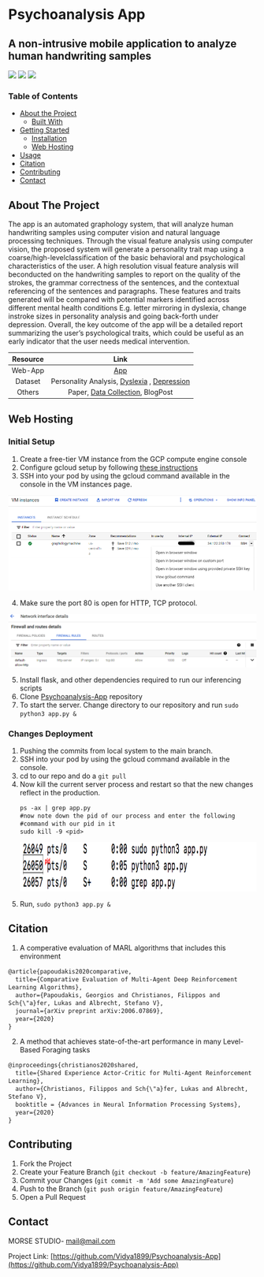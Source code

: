 # Psychoanalysis App
## A non-intrusive mobile application to analyze human handwriting samples
![](https://img.shields.io/badge/Code-Python-informational?style=flat&logo=python&logoColor=white&color=2bbc8a)
![](https://img.shields.io/badge/Cloud-GCP-informational?style=flat&logo=cpp&logoColor=white&color=2bbc8a)
![](https://img.shields.io/badge/OS-Linux-informational?style=flat&logo=linux&logoColor=white&color=2bbc8a)
<!-- TABLE OF CONTENTS -->
### Table of Contents

* [About the Project](#about-the-project)
  * [Built With](#built-with)
* [Getting Started](#getting-started)
  * [Installation](#installation)
  * [Web Hosting](#web-hosting)
* [Usage](#usage)
* [Citation](#citation)
* [Contributing](#contributing)
* [Contact](#contact)


<!-- ABOUT THE PROJECT -->
## About The Project
The app is an automated graphology system, that will analyze human handwriting samples using computer vision and natural language processing techniques. Through the visual feature analysis using computer vision, the proposed system will generate a personality trait map using a coarse/high-levelclassification of the basic behavioral and psychological characteristics of the user. A high resolution visual feature analysis will beconducted on the handwriting samples to report on the quality of the strokes, the grammar correctness of the sentences, and the contextual referencing of the sentences and paragraphs. These features and traits generated will be compared with potential markers identified across different mental health conditions E.g. letter mirroring in dyslexia, change instroke sizes in personality analysis and going back-forth under depression. Overall, the key outcome of the app will be a detailed report summarizing the user’s psychological traits, which could be useful as an early indicator that the user needs medical intervention.

|         Resource    |       Link       |
|:-------------------:|:----------------:|
|Web-App              |    [App](http://34.122.250.178/)     |
|Dataset           |    Personality Analysis, [Dyslexia](https://drive.google.com/drive/folders/1S895_SOM9YqAUS1mp1sKV-_JzzeXsau0?usp=sharing) , [Depression](https://drive.google.com/drive/folders/1MBF8T-XxV5X1jw8oAAElGBU-63hV-4oy?usp=sharing)|
|Others          |    Paper, [Data Collection](https://docs.google.com/document/d/1OT4qCCaR5KvNP0_dipuaWHn8UVHSaNOt6a9WKLfH7mU/edit?usp=sharing), BlogPost      |

## Web Hosting
### Initial Setup
1. Create a free-tier VM instance from the GCP compute engine console
2. Configure gcloud setup by following [these instructions](https://cloud.google.com/deployment-manager/docs/step-by-step-guide/installation-and-setup)
3. SSH into your pod by using the gcloud command available in the console in the VM instances page.

![alt-text-1](forReadme/sshCommand.png "ssh")

4. Make sure the port 80 is open for HTTP, TCP protocol.

![alt-text-1](forReadme/network.png "network")

5. Install flask, and other dependencies required to run our inferencing scripts
6. Clone [Psychoanalysis-App](https://github.com/Vidya1899/Psychoanalysis-App) repository
7. To start the server. Change directory to our repository and run `sudo python3 app.py &`

### Changes Deployment  
1. Pushing the commits from local system to the main branch.  
2. SSH into your pod by using the gcloud command available in the console.
3. cd to our repo and do a `git pull`
4. Now kill the current server process and restart so that the new changes reflect in the production.
   ```
   ps -ax | grep app.py
   #now note down the pid of our process and enter the following
   #command with our pid in it
   sudo kill -9 <pid>
   ```
    <p align="center">
    <img src="forReadme/process.png" alt="alt text"width="700" height="100">
    </p>
5. Run, `sudo python3 app.py &`

<!-- CITATION -->
## Citation
1. A comperative evaluation of MARL algorithms that includes this environment
```
@article{papoudakis2020comparative,
  title={Comparative Evaluation of Multi-Agent Deep Reinforcement Learning Algorithms},
  author={Papoudakis, Georgios and Christianos, Filippos and Sch{\"a}fer, Lukas and Albrecht, Stefano V},
  journal={arXiv preprint arXiv:2006.07869},
  year={2020}
}
```
2. A method that achieves state-of-the-art performance in many Level-Based Foraging tasks
```
@inproceedings{christianos2020shared,
  title={Shared Experience Actor-Critic for Multi-Agent Reinforcement Learning},
  author={Christianos, Filippos and Sch{\"a}fer, Lukas and Albrecht, Stefano V},
  booktitle = {Advances in Neural Information Processing Systems},
  year={2020}
}
```


<!-- CONTRIBUTING -->
## Contributing

1. Fork the Project
2. Create your Feature Branch (`git checkout -b feature/AmazingFeature`)
3. Commit your Changes (`git commit -m 'Add some AmazingFeature`)
4. Push to the Branch (`git push origin feature/AmazingFeature`)
5. Open a Pull Request


<!-- CONTACT -->
## Contact

MORSE STUDIO- mail@mail.com

Project Link: [https://github.com/Vidya1899/Psychoanalysis-App](https://github.com/Vidya1899/Psychoanalysis-App)



